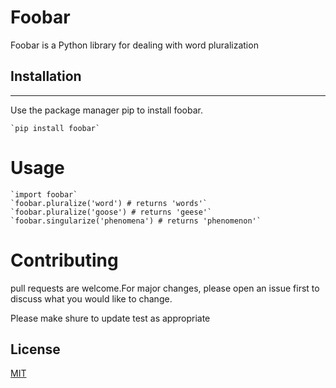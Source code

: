 # **Foobar** 
Foobar is a Python library for dealing with word pluralization
## **Installation**
---

Use the package manager pip to install foobar.

    `pip install foobar` 

# **Usage**

    `import foobar`
    `foobar.pluralize('word') # returns 'words'`
    `foobar.pluralize('goose') # returns 'geese'`
    `foobar.singularize('phenomena') # returns 'phenomenon'`

# **Contributing**
pull requests are welcome.For major changes, please open an issue first to discuss what you would like to change.

Please make shure to update test as appropriate

## **License**
[MIT](https://github.com/thesayedhesham/VCS_lab2)